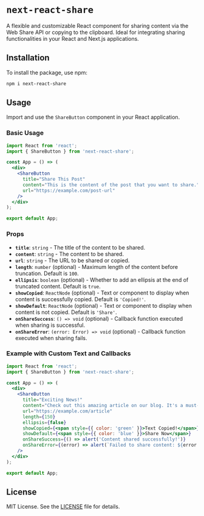 # `next-react-share`

A flexible and customizable React component for sharing content via the Web Share API or copying to the clipboard. Ideal for integrating sharing functionalities in your React and Next.js applications.

## Installation

To install the package, use npm:

```bash
npm i next-react-share
```

## Usage

Import and use the `ShareButton` component in your React application.

### Basic Usage

```jsx
import React from 'react';
import { ShareButton } from 'next-react-share';

const App = () => (
  <div>
    <ShareButton
      title="Share This Post"
      content="This is the content of the post that you want to share."
      url="https://example.com/post-url"
    />
  </div>
);

export default App;
```

### Props

- **`title`**: `string` - The title of the content to be shared.
- **`content`**: `string` - The content to be shared.
- **`url`**: `string` - The URL to be shared or copied.
- **`length`**: `number` (optional) - Maximum length of the content before truncation. Default is `100`.
- **`ellipsis`**: `boolean` (optional) - Whether to add an ellipsis at the end of truncated content. Default is `true`.
- **`showCopied`**: `ReactNode` (optional) - Text or component to display when content is successfully copied. Default is `'Copied!'`.
- **`showDefault`**: `ReactNode` (optional) - Text or component to display when content is not copied. Default is `'Share'`.
- **`onShareSuccess`**: `() => void` (optional) - Callback function executed when sharing is successful.
- **`onShareError`**: `(error: Error) => void` (optional) - Callback function executed when sharing fails.

### Example with Custom Text and Callbacks

```jsx
import React from 'react';
import { ShareButton } from 'next-react-share';

const App = () => (
  <div>
    <ShareButton
      title="Exciting News!"
      content="Check out this amazing article on our blog. It's a must-read!"
      url="https://example.com/article"
      length={150}
      ellipsis={false}
      showCopied={<span style={{ color: 'green' }}>Text Copied!</span>}
      showDefault={<span style={{ color: 'blue' }}>Share Now</span>}
      onShareSuccess={() => alert('Content shared successfully!')}
      onShareError={(error) => alert(`Failed to share content: ${error.message}`)}
    />
  </div>
);

export default App;
```

## License

MIT License. See the [LICENSE](https://raw.githubusercontent.com/besaoct/next-react-share/Main/LICENSE) file for details.
